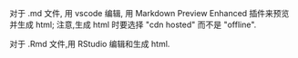

对于 .md 文件, 用 vscode 编辑, 用 Markdown Preview Enhanced 插件来预览并生成 html; 注意,生成 html 时要选择 "cdn hosted" 而不是 "offline".



对于 .Rmd 文件,用 RStudio 编辑和生成 html.

